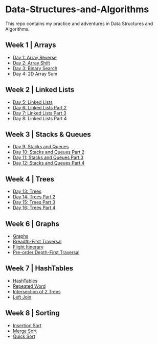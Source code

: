 # Data-Structures-and-Algorithms
This repo contains my practice and adventures in Data Structures and Algorithms. 

## Week 1 | Arrays
- [Day 1: Array Reverse](/otherReadMes/array-reverse.md) 
- [Day 2: Array Shift](/otherReadMes/array-shift.md)
- [Day 3: Binary Search](/otherReadMes/binary-search.md)
- Day 4: 2D Array Sum

## Week 2 | Linked Lists
- [Day 5: Linked Lists](/otherReadMes/linked-list.md)
- [Day 6: Linked Lists Part 2](/otherReadMes/linked-list-part-2.md)
- [Day 7: Linked Lists Part 3](/otherReadMes/linked-list-part-3.md)
- Day 8: Linked Lists Part 4

## Week 3 | Stacks & Queues
- [Day 9: Stacks and Queues](/otherReadMes/stacks-and-queues.md)
- [Day 10: Stacks and Queues Part 2](/otherReadMes/stacks-and-queues-part-2.md)
- [Day 11: Stacks and Queues Part 3](/otherReadMes/stacks-and-queues-part-3.md)
- [Day 12: Stacks and Queues Part 4](/otherReadMes/stacks-and-queues-part-4.md)

## Week 4 | Trees
- [Day 13: Trees](/otherReadMes/trees.md)
- [Day 14: Trees Part 2](/otherReadMes/trees-part-2.md)
- [Day 15: Trees Part 3](/otherReadMes/trees-part-3.md)
- [Day 16: Trees Part 4](/otherReadMes/trees-part-4.md)

## Week 6 | Graphs
- [Graphs](/otherReadMes/graph.md)
- [Breadth-First Traversal](/otherReadMes/graph-part-2.md)
- [Flight Itinerary](/otherReadMes/graph-part-3.md)
- [Pre-order Depth-First Traversal](/otherReadMes/graph-part-4.md)

## Week 7 | HashTables
- [HashTables](/otherReadMes/hashTable.md)
- [Repeated Word](/otherReadMes/hashtable-part-2.md)
- [Intersection of 2 Trees](/otherReadMes/hashtable-part-3.md)
- [Left Join](/otherReadMes/hashtable-part-4.md)

## Week 8 | Sorting
- [Insertion Sort](/otherReadMes/sorting-insert.md)
- [Merge Sort](/otherReadMes/sorting-merge.md)
- [Quick Sort](/otherReadMes/sorting-quick.md)